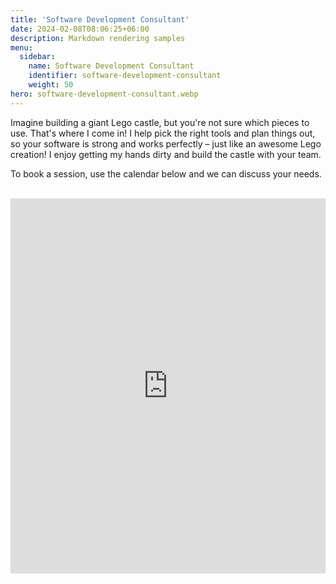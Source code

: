 ```yaml
---
title: 'Software Development Consultant'
date: 2024-02-08T08:06:25+06:00
description: Markdown rendering samples
menu:
  sidebar:
    name: Software Development Consultant
    identifier: software-development-consultant
    weight: 50
hero: software-development-consultant.webp
---
```


Imagine building a giant Lego castle, but you're not sure which pieces to use. That's where I come in! I help pick the right tools and plan things out, so your software is strong and works perfectly – just like an awesome Lego creation! I enjoy getting my hands dirty and build the castle with your team.

To book a session, use the calendar below and we can discuss your needs.</br></br>

<!-- Google Calendar Appointment Scheduling begin -->
<iframe src="https://calendar.google.com/calendar/appointments/schedules/AcZssZ1SH9ZSsMTLkGJxS_lD1aKG6oQt1tuDUIhMHI9ZeE9TtJWBR86_WLGhPY9Hobc_dJ1n_5le_RRy?gv=true" style="border: 0; background-color: white" width="100%" height="600" frameborder="0"></iframe>
<!-- end Google Calendar Appointment Scheduling -->
